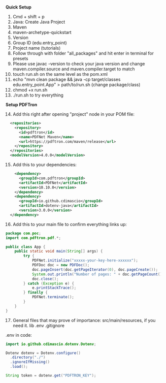 __Quick Setup__

1. Cmd + shift + p
2. Java: Create Java Project
3. Maven
4. maven-archetype-quickstart
5. Version
6. Group ID (edu.entry_point)
7. Project name (tutorials)
8. Follow through with folder "all_packages" and hit enter in terminal for presets
9. Please use javac -version to check your java version and change maven.compiler.source and maven.compiler.target to match
10. touch run.sh on the same level as the pom.xml
11. echo "mvn clean package && java -cp target/classes edu.entry_point.App" > path/to/run.sh (change package/class)
12.  chmod +x run.sh
13. ./run.sh to try everything

__Setup PDFTron__

14. Add this right after opening "project" node in your POM file:

```xml
  <repositories>
    <repository>
      <id>pdftron</id>
      <name>PDFNet Maven</name>
      <url>https://pdftron.com/maven/release</url>
    </repository>
  </repositories>
  <modelVersion>4.0.0</modelVersion>
```

15. Add this to your dependencies:

```xml
    <dependency>
      <groupId>com.pdftron</groupId>
      <artifactId>PDFNet</artifactId>
      <version>10.10.0</version>
    </dependency>
    <dependency>
      <groupId>io.github.cdimascio</groupId>
      <artifactId>dotenv-java</artifactId>
      <version>3.0.0</version> 
  </dependency>
```

16. Add this to your main file to confirm everything links up:

```java
package com.poc;
import com.pdftron.pdf.*;

public class App {
    public static void main(String[] args) {
        try {
            PDFNet.initialize("xxxxx-your-key-here-xxxxxx");
            PDFDoc doc = new PDFDoc();
            doc.pageInsert(doc.getPageIterator(0), doc.pageCreate());
            System.out.println("Number of pages: " + doc.getPageCount());
            doc.close();
        } catch (Exception e) {
            e.printStackTrace(); 
        } finally {
            PDFNet.terminate();
        }
    }
}
```

17. General files that may prove of importance:
src/main/resources, if you need it.
lib
.env 
.gitignore

.env in code:

```java
import io.github.cdimascio.dotenv.Dotenv;

Dotenv dotenv = Dotenv.configure()
  .directory("./")
  .ignoreIfMissing()
  .load();

String token = dotenv.get("PDFTRON_KEY");

```